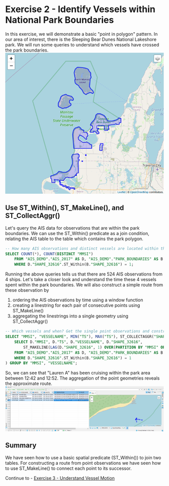 # Exercise 2 - Identify Vessels within National Park Boundaries

In this exercise, we will demonstrate a basic "point in polygon" pattern. In our area of interest, there is the Sleeping Bear Dunes National Lakeshore park. We will run some queries to understand which vessels have crossed the park boundaries.
<br>![](images/national_park.png)

## Use ST_Within(), ST_MakeLine(), and ST_CollectAggr()<a name="subex1"></a>

Let's query the AIS data for observations that are within the park boundaries. We can use the ST_Within() predicate as a join condition, relating the AIS table to the table which contains the park polygon.

```SQL
-- How many AIS observations and distinct vessels are located within the park boundaries?
SELECT COUNT(*), COUNT(DISTINCT "MMSI")
	FROM "AIS_DEMO"."AIS_2017" AS D, "AIS_DEMO"."PARK_BOUNDARIES" AS B
	WHERE D."SHAPE_32616".ST_Within(B."SHAPE_32616") = 1;
```

Running the above queries tells us that there are 524 AIS observations from 4 ships. Let's take a closer look and understand the time these 4 vessels spent within the park boundaries. We will also construct a simple route from these observation by
<ol><li>ordering the AIS observations by time using a window function</li>
<li>creating a linestring for each pair of consecutive points using ST_MakeLine()</li>
<li>aggregating the linestrings into a single geometry using ST_CollectAggr()</li></ol>

```SQL
-- Which vessels and when? Get the single point observations and construct a simple route.
SELECT "MMSI", "VESSELNAME", MIN("TS"), MAX("TS"), ST_COLLECTAGGR("SHAPE_32616") AS "OBSERVATIONS", ST_COLLECTAGGR("LINE_32616") AS "ROUTE" FROM (
	SELECT D."MMSI", D."TS", D."VESSELNAME", D."SHAPE_32616",
		ST_MAKELINE(LAG(D."SHAPE_32616", 1) OVER(PARTITION BY "MMSI" ORDER BY "TS"), D."SHAPE_32616") AS "LINE_32616"
	FROM "AIS_DEMO"."AIS_2017" AS D, "AIS_DEMO"."PARK_BOUNDARIES" AS B
	WHERE D."SHAPE_32616".ST_Within(B."SHAPE_32616") = 1
) GROUP BY "MMSI", "VESSELNAME";
```
So, we can see that "Lauren A" has been cruising within the park area between 12:42 and 12:52. The aggregation of the point geometries reveals the approximate route.
<br>![](images/lauren_a.png)

## Summary

We have seen how to use a basic spatial predicate (ST_Within()) to join two tables. For constructing a route from point observations we have seen how to use ST_MakeLine() to connect each point to its successor.

Continue to - [Exercise 3 - Understand Vessel Motion](exercises/ex3/README.md)
